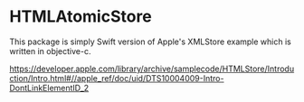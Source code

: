 # HTMLAtomicStore

This package is simply Swift version of Apple's XMLStore example which is written in objective-c.


https://developer.apple.com/library/archive/samplecode/HTMLStore/Introduction/Intro.html#//apple_ref/doc/uid/DTS10004009-Intro-DontLinkElementID_2
